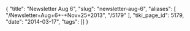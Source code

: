{
    "title": "Newsletter Aug 6",
    "slug": "newsletter-aug-6",
    "aliases": [
        "/Newsletter+Aug+6+-+Nov+25+2013",
        "/5179"
    ],
    "tiki_page_id": 5179,
    "date": "2014-03-17",
    "tags": []
}